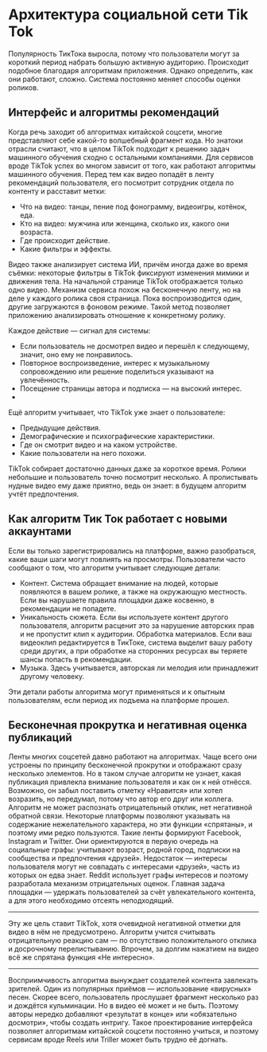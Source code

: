 # Архитектура социальной сети Tik Tok
Популярность ТикТока выросла, потому что пользователи могут за короткий период набрать большую активную аудиторию. Происходит подобное благодаря алгоритмам приложения. Однако определить, как они работают, сложно. Система постоянно меняет способы оценки роликов.

## Интерфейс и алгоритмы рекомендаций

Когда речь заходит об алгоритмах китайской соцсети, многие представляют себе какой-то волшебный фрагмент кода. Но знатоки отрасли считают, что в целом TikTok подходит к решению задач машинного обучения сходно с остальными компаниями.
Для сервисов вроде TikTok успех во многом зависит от того, как работают алгоритмы машинного обучения.
Перед тем как видео попадёт в ленту рекомендаций пользователя, его посмотрит сотрудник отдела по контенту и расставит метки:

+ Что на видео: танцы, пение под фонограмму, видеоигры, котёнок, еда.
+ Кто на видео: мужчина или женщина, сколько их, какого они возраста.
+ Где происходит действие.
+ Какие фильтры и эффекты.

Видео также анализирует система ИИ, причём иногда даже во время съёмки: некоторые фильтры в TikTok фиксируют изменения мимики и движения тела.
На начальной странице TikTok отображается только одно видео. Механизм сервиса похож на бесконечную ленту, но на деле у каждого ролика своя страница. Пока воспроизводится один, другие загружаются в фоновом режиме. Такой метод позволяет приложению анализировать отношение к конкретному ролику.

Каждое действие — сигнал для системы:
+ Если пользователь не досмотрел видео и перешёл к следующему, значит, оно ему не понравилось.
+ Повторное воспроизведение, интерес к музыкальному сопровождению или решение поделиться указывают на увлечённость.
+ Посещение страницы автора и подписка — на высокий интерес.
+ 
Ещё алгоритм учитывает, что TikTok уже знает о пользователе:
+ Предыдущие действия.
+ Демографические и психографические характеристики.
+ Где он смотрит видео и на каком устройстве.
+ Какие пользователи на него похожи.

TikTok собирает достаточно данных даже за короткое время. Ролики небольшие и пользователь точно посмотрит несколько. А пролистывать нудные видео ему даже приятно, ведь он знает: в будущем алгоритм учтёт предпочтения.
## Как алгоритм Тик Ток работает с новыми аккаунтами
Если вы только зарегистрировались на платформе, важно разобраться, какие ваши шаги могут повлиять на просмотры. Пользователи часто сообщают о том, что алгоритм учитывает следующие детали:
+ Контент. Система обращает внимание на людей, которые появляются в вашем ролике, а также на окружающую местность. Если вы нарушаете правила площадки даже косвенно, в рекомендации не попадете.
+ Уникальность сюжета. Если вы используете контент другого пользователя, алгоритм расценит это за нарушение авторских прав и не пропустит клип к аудитории.
Обработка материалов. Если ваш видеоклип редактируется в ТикТоке, система выделит вашу работу среди других, а при обработке на сторонних ресурсах вы теряете шансы попасть в рекомендации.
+ Музыка. Здесь учитывается, авторская ли мелодия или принадлежит другому человеку. 

Эти детали работы алгоритма могут применяться и к опытным пользователям, если период их подъема на платформе прошел.
## Бесконечная прокрутка и негативная оценка публикаций
Ленты многих соцсетей давно работают на алгоритмах. Чаще всего они устроены по принципу бесконечной прокрутки и отображают сразу несколько элементов. Но в таком случае алгоритм не узнает, какая публикация привлекла внимание пользователя и как он к ней отнёсся.
Возможно, он забыл поставить отметку «Нравится» или хотел возразить, но передумал, потому что автор его друг или коллега. Алгоритм не может распознать отрицательный отклик, нет негативной обратной связи. Некоторые платформы позволяют указывать на содержание нежелательного характера, но эти функции «спрятаны», и поэтому ими редко пользуются.
Такие ленты формируют Facebook, Instagram и Twitter. Они ориентируются в первую очередь на социальные графы: учитывают возраст, родной город, подписки на сообщества и предпочтения «друзей». Недостаток — интересы пользователя могут не совпадать с интересами «друзей», часть из которых он едва знает.
Reddit использует графы интересов и поэтому разработала механизм отрицательных оценок. Главная задача площадки — удержать пользователей за счёт увлекательного контента, а для этого необходимо отсеять неподходящий.
_____________________________________________________________________________________
Эту же цель ставит TikTok, хотя очевидной негативной отметки для видео в нём не предусмотрено. Алгоритм учится считывать отрицательную реакцию сам — по отсутствию положительного отклика и досрочному перелистыванию. Впрочем, за долгим нажатием на видео всё же спрятана функция «Не интересно».
______________________________________________________________________________________________
Восприимчивость алгоритма вынуждает создателей контента завлекать зрителей. Один из популярных приёмов — использование «вирусных» песен. Скорее всего, пользователь прослушает фрагмент несколько раз и дождётся кульминации. Но в видео её может и не быть. Поэтому авторы нередко добавляют «результат в конце» или «обязательно досмотри», чтобы создать интригу.
Такое проектирование интерфейса позволяет алгоритмам китайской соцсети постоянно учиться, и поэтому сервисам вроде Reels или Triller может быть трудно её догнать.

